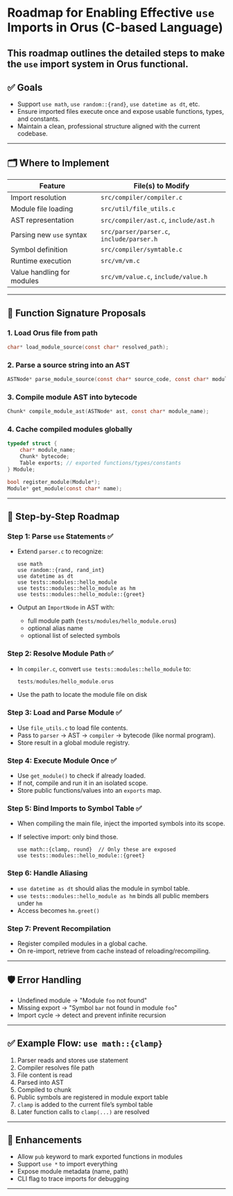 # Roadmap for Enabling Effective `use` Imports in Orus (C-based Language)

This roadmap outlines the detailed steps to make the `use` import system in Orus functional. 
---

## ✅ Goals

* Support `use math`, `use random::{rand}`, `use datetime as dt`, etc.
* Ensure imported files execute once and expose usable functions, types, and constants.
* Maintain a clean, professional structure aligned with the current codebase.

---

## 🗂️ Where to Implement

| Feature                    | File(s) to Modify                         |
| -------------------------- | ----------------------------------------- |
| Import resolution          | `src/compiler/compiler.c`                 |
| Module file loading        | `src/util/file_utils.c`                   |
| AST representation         | `src/compiler/ast.c`, `include/ast.h`     |
| Parsing new `use` syntax   | `src/parser/parser.c`, `include/parser.h` |
| Symbol definition          | `src/compiler/symtable.c`                 |
| Runtime execution          | `src/vm/vm.c`                             |
| Value handling for modules | `src/vm/value.c`, `include/value.h`       |

---

## 🔧 Function Signature Proposals

### 1. Load Orus file from path

```c
char* load_module_source(const char* resolved_path);
```

### 2. Parse a source string into an AST

```c
ASTNode* parse_module_source(const char* source_code, const char* module_name);
```

### 3. Compile module AST into bytecode

```c
Chunk* compile_module_ast(ASTNode* ast, const char* module_name);
```

### 4. Cache compiled modules globally

```c
typedef struct {
    char* module_name;
    Chunk* bytecode;
    Table exports; // exported functions/types/constants
} Module;

bool register_module(Module*);
Module* get_module(const char* name);
```

---

## 🧩 Step-by-Step Roadmap

### Step 1: Parse `use` Statements ✅

* Extend `parser.c` to recognize:

  ```orus
  use math
  use random::{rand, rand_int}
  use datetime as dt
  use tests::modules::hello_module
  use tests::modules::hello_module as hm
  use tests::modules::hello_module::{greet}
  ```
* Output an `ImportNode` in AST with:

  * full module path (`tests/modules/hello_module.orus`)
  * optional alias name
  * optional list of selected symbols

### Step 2: Resolve Module Path ✅

* In `compiler.c`, convert `use tests::modules::hello_module` to:

  ```c
  tests/modules/hello_module.orus
  ```
* Use the path to locate the module file on disk

### Step 3: Load and Parse Module ✅

* Use `file_utils.c` to load file contents.
* Pass to `parser` → AST → `compiler` → bytecode (like normal program).
* Store result in a global module registry.

### Step 4: Execute Module Once ✅

* Use `get_module()` to check if already loaded.
* If not, compile and run it in an isolated scope.
* Store public functions/values into an `exports` map.

### Step 5: Bind Imports to Symbol Table ✅

* When compiling the main file, inject the imported symbols into its scope.
* If selective import: only bind those.

  ```orus
  use math::{clamp, round}  // Only these are exposed
  use tests::modules::hello_module::{greet}
  ```

### Step 6: Handle Aliasing

* `use datetime as dt` should alias the module in symbol table.
* `use tests::modules::hello_module as hm` binds all public members under `hm`
* Access becomes `hm.greet()`

### Step 7: Prevent Recompilation

* Register compiled modules in a global cache.
* On re-import, retrieve from cache instead of reloading/recompiling.


---

## 🛡️ Error Handling

* Undefined module → "Module `foo` not found"
* Missing export → "Symbol `bar` not found in module `foo`"
* Import cycle → detect and prevent infinite recursion

---

## ✅ Example Flow: `use math::{clamp}`

1. Parser reads and stores use statement
2. Compiler resolves file path
3. File content is read
4. Parsed into AST
5. Compiled to chunk
6. Public symbols are registered in module export table
7. `clamp` is added to the current file’s symbol table
8. Later function calls to `clamp(...)` are resolved

---

## 📌 Enhancements

* Allow `pub` keyword to mark exported functions in modules
* Support `use *` to import everything
* Expose module metadata (name, path)
* CLI flag to trace imports for debugging

---
